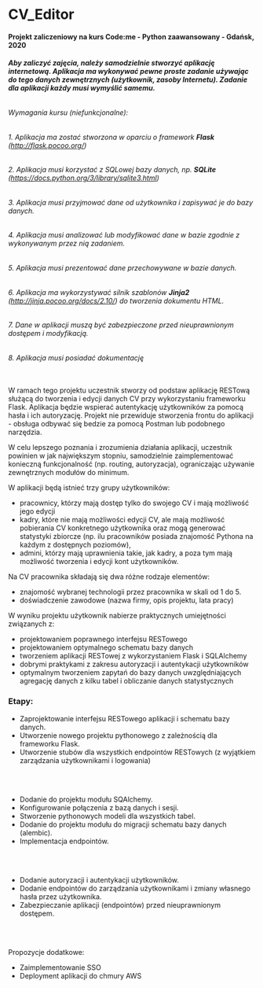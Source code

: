 # CV_Editor
#### Projekt zaliczeniowy na kurs Code:me - Python zaawansowany - Gdańsk, 2020

###### ___Aby zaliczyć zajęcia, należy samodzielnie stworzyć aplikację internetową. Aplikacja ma wykonywać pewne proste zadanie używając do tego danych zewnętrznych (użytkownik, zasoby Internetu). Zadanie dla aplikacji każdy musi wymyślić samemu.___

###### _Wymagania kursu (niefunkcjonalne):_

###### 1. Aplikacja ma zostać stworzona w oparciu o framework **Flask** (http://flask.pocoo.org/)
###### 2. Aplikacja musi korzystać z SQLowej bazy danych, np. **SQLite** (https://docs.python.org/3/library/sqlite3.html)
###### 3. Aplikacja musi przyjmować dane od użytkownika i zapisywać je do bazy danych.
###### 4. Aplikacja musi analizować lub modyfikować dane w bazie zgodnie z wykonywanym przez nią zadaniem. 
###### 5. Aplikacja musi prezentować dane przechowywane w bazie danych.
###### 6. Aplikacja ma wykorzystywać silnik szablonów **Jinja2** (http://jinja.pocoo.org/docs/2.10/) do tworzenia dokumentu HTML.
###### 7. Dane w aplikacji muszą być zabezpieczone przed nieuprawnionym dostępem i modyfikacją.
###### 8. Aplikacja musi posiadać dokumentację


<br>
W ramach tego projektu uczestnik stworzy od podstaw aplikację RESTową służącą do tworzenia i edycji danych CV przy wykorzystaniu frameworku Flask. Aplikacja będzie wspierać autentykację użytkowników za pomocą hasła i ich autoryzację. Projekt nie przewiduje stworzenia frontu do aplikacji - obsługa odbywać się bedzie za pomocą Postman lub podobnego narzędzia.

W celu lepszego poznania i zrozumienia działania aplikacji, uczestnik powinien w jak największym stopniu, samodzielnie zaimplementować konieczną funkcjonalność (np. routing, autoryzacja), ograniczając używanie zewnętrznych modułów do minimum.

W aplikacji będą istnieć trzy grupy użytkowników:
- pracownicy, którzy mają dostęp tylko do swojego CV i mają możliwość jego edycji
- kadry, które nie mają możliwości edycji CV, ale mają możliwość pobierania CV konkretnego użytkownika oraz mogą generować statystyki zbiorcze (np. ilu pracowników posiada znajomość Pythona na każdym z dostępnych poziomów),
- admini, którzy mają uprawnienia takie, jak kadry, a poza tym mają możliwość tworzenia i edycji kont użytkowników.

Na CV pracownika składają się dwa różne rodzaje elementów:
- znajomość wybranej technologii przez pracownika w skali od 1 do 5.
- doświadczenie zawodowe (nazwa firmy, opis projektu, lata pracy)

W wyniku projektu użytkownik nabierze praktycznych umiejętności związanych z:
- projektowaniem poprawnego interfejsu RESTowego
- projektowaniem optymalnego schematu bazy danych
- tworzeniem aplikacji RESTowej z wykorzystaniem Flask i SQLAlchemy
- dobrymi praktykami z zakresu autoryzacji i autentykacji użytkowników
- optymalnym tworzeniem zapytań do bazy danych uwzględniających agregację danych z kilku tabel i obliczanie danych statystycznych

### Etapy:

- Zaprojektowanie interfejsu RESTowego aplikacji i schematu bazy danych.
- Utworzenie nowego projektu pythonowego z zależnością dla frameworku Flask.
- Utworzenie stubów dla wszystkich endpointów RESTowych (z wyjątkiem zarządzania użytkownikami i logowania)
<br>
<br>

- Dodanie do projektu modułu SQAlchemy.
- Konfigurowanie połączenia z bazą danych i sesji.
- Stworzenie pythonowych modeli dla wszystkich tabel.
- Dodanie do projektu modułu do migracji schematu bazy danych (alembic).
- Implementacja endpointów.
<br>
<br>

- Dodanie autoryzacji i autentykacji użytkowników.
- Dodanie endpointów do zarządzania użytkownikami i zmiany własnego hasła przez użytkownika.
- Zabezpieczanie aplikacji (endpointów) przed nieuprawnionym dostępem.
<br>
<br>

Propozycje dodatkowe:
- Zaimplementowanie SSO
- Deployment aplikacji do chmury AWS

